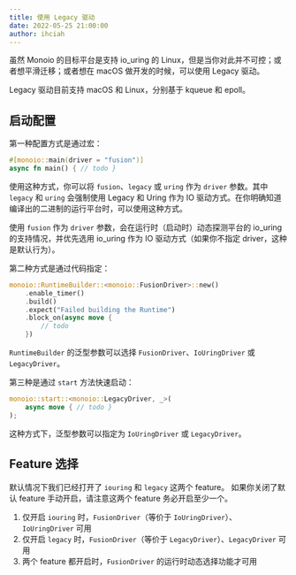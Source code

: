 ```yaml
---
title: 使用 Legacy 驱动
date: 2022-05-25 21:00:00
author: ihciah
---
```


虽然 Monoio 的目标平台是支持 io_uring 的 Linux，但是当你对此并不可控；或者想平滑迁移；或者想在 macOS 做开发的时候，可以使用 Legacy 驱动。

Legacy 驱动目前支持 macOS 和 Linux，分别基于 kqueue 和 epoll。

## 启动配置
第一种配置方式是通过宏：
```rust
#[monoio::main(driver = "fusion")]
async fn main() { // todo }
```
使用这种方式，你可以将 `fusion`、`legacy` 或 `uring` 作为 `driver` 参数。其中 `legacy` 和 `uring` 会强制使用 Legacy 和 Uring 作为 IO 驱动方式。在你明确知道编译出的二进制的运行平台时，可以使用这种方式。

使用 `fusion` 作为 `driver` 参数，会在运行时（启动时）动态探测平台的 io_uring 的支持情况，并优先选用 io_uring 作为 IO 驱动方式（如果你不指定 driver，这种是默认行为）。

第二种方式是通过代码指定：
```rust
monoio::RuntimeBuilder::<monoio::FusionDriver>::new()
    .enable_timer()
    .build()
    .expect("Failed building the Runtime")
    .block_on(async move {
        // todo
    })
```
`RuntimeBuilder` 的泛型参数可以选择 `FusionDriver`、`IoUringDriver` 或 `LegacyDriver`。

第三种是通过 `start` 方法快速启动：
```rust
monoio::start::<monoio::LegacyDriver, _>(
    async move { // todo }
);
```
这种方式下，泛型参数可以指定为 `IoUringDriver` 或 `LegacyDriver`。

## Feature 选择
默认情况下我们已经打开了 `iouring` 和 `legacy` 这两个 feature。
如果你关闭了默认 feature 手动开启，请注意这两个 feature 务必开启至少一个。

1. 仅开启 `iouring` 时，`FusionDriver`（等价于 `IoUringDriver`）、`IoUringDriver` 可用
2. 仅开启 `legacy` 时，`FusionDriver`（等价于 `LegacyDriver`）、`LegacyDriver` 可用
3. 两个 feature 都开启时，`FusionDriver` 的运行时动态选择功能才可用